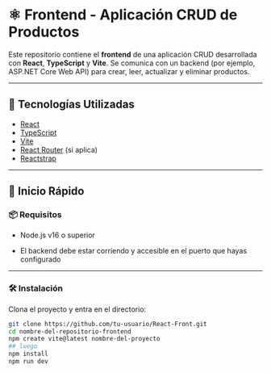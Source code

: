 # ⚛️ Frontend - Aplicación CRUD de Productos

Este repositorio contiene el **frontend** de una aplicación CRUD desarrollada con **React**, **TypeScript** y **Vite**. Se comunica con un backend (por ejemplo, ASP.NET Core Web API) para crear, leer, actualizar y eliminar productos.

---

## 🧰 Tecnologías Utilizadas

- [React](https://reactjs.org/)
- [TypeScript](https://www.typescriptlang.org/)
- [Vite](https://vitejs.dev/)
- [React Router](https://reactrouter.com/) (si aplica)
- [Reactstrap](https://github.com/reactstrap/reactstrap)

---

## 🚀 Inicio Rápido

### 📦 Requisitos

- Node.js v16 o superior

- El backend debe estar corriendo y accesible en el puerto que hayas configurado

---

### 🛠️ Instalación

Clona el proyecto y entra en el directorio:

```bash
git clone https://github.com/tu-usuario/React-Front.git
cd nombre-del-repositorio-frontend
npm create vite@latest nombre-del-proyecto
## luego
npm install
npm run dev
